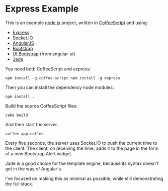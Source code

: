 Express Example
===============

This is an example [node.js](http://nodejs.org/) project, written in
[CoffeeScript](http://coffeescript.org/) and using:

* [Express](http://expressjs.com/)
* [Socket.IO](http://socket.io/)
* [AngularJS](http://angularjs.org/)
* [Bootstrap](http://getbootstrap.com/)
* [UI Bootstrap](http://angular-ui.github.io/bootstrap/) (from angular-ui)
* [Jade](http://jade-lang.com/)

You need both CoffeeScript and express:

	npm install -g coffee-script npm install -g express

Then you can install the dependency node modules:

	npm install .

Build the source CoffeeScript files:

	cake build

And then start the server.

	coffee app.coffee

Every five seconds, the server uses Socket.IO to push the current time to the
client. The client, on receiving the time, adds it to the page in the form of a
new Bootstrap Alert widget.

Jade is a good choice for the template engine, because its syntax doesn't get in
the way of Angular's.

I've focused on making this as minimal as possible, while still demonstrating
the full stack.
